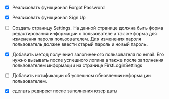 
- [x] Реализовать функционал Forgot Password
- [x] Реализовать функционал Sign Up
- [ ] Создать страницу Settings. На данной странице должна быть форма редактирования информации о пользователе а так же форма для изменения пароля пользователем. Для изменения пароля пользователь должен ввести старый пароль и новый пароль.
- [x] Добавить метод получения залогиненого пользователя по email. Его нужно вызывать после успешного логина а также после заполнения пользователем информации на странице FirstLoginSettings
- [ ] Добавить нотификации об успешном обновлении информации пользователем.
- [x] cделать редирект после заполнения юзер даты


